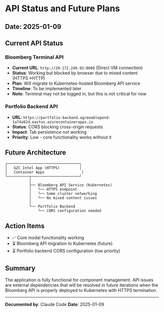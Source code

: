 # API Status and Future Plans

## Date: 2025-01-09

## Current API Status

### Bloomberg Terminal API
- **Current URL**: `http://20.172.249.92:8080` (Direct VM connection)
- **Status**: Working but blocked by browser due to mixed content (HTTPS→HTTP)
- **Plan**: Will migrate to Kubernetes-hosted Bloomberg API service
- **Timeline**: To be implemented later
- **Note**: Terminal may not be logged in, but this is not critical for now

### Portfolio Backend API  
- **URL**: `https://portfolio-backend.agreeablepond-1a74a92d.eastus.azurecontainerapps.io`
- **Status**: CORS blocking cross-origin requests
- **Impact**: Tab persistence not working
- **Priority**: Low - core functionality works without it

## Future Architecture

```
┌─────────────────────────────────┐
│   GZC Intel App (HTTPS)         │
│   Container Apps                 │
└──────────┬──────────────────────┘
           │
           ├── Bloomberg API Service (Kubernetes)
           │   └── HTTPS endpoint
           │   └── Same cluster networking
           │   └── No mixed content issues
           │
           └── Portfolio Backend
               └── CORS configuration needed
```

## Action Items
- ✅ Core modal functionality working
- ⏳ Bloomberg API migration to Kubernetes (future)
- ⏳ Portfolio backend CORS configuration (low priority)

## Summary
The application is fully functional for component management. API issues are external dependencies that will be resolved in future iterations when the Bloomberg API is properly deployed to Kubernetes with HTTPS termination.

---
**Documented by**: Claude Code
**Date**: 2025-01-09